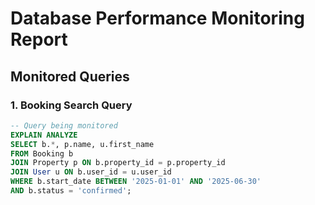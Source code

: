 # Database Performance Monitoring Report

## Monitored Queries

### 1. Booking Search Query
```sql
-- Query being monitored
EXPLAIN ANALYZE
SELECT b.*, p.name, u.first_name 
FROM Booking b
JOIN Property p ON b.property_id = p.property_id
JOIN User u ON b.user_id = u.user_id
WHERE b.start_date BETWEEN '2025-01-01' AND '2025-06-30'
AND b.status = 'confirmed';